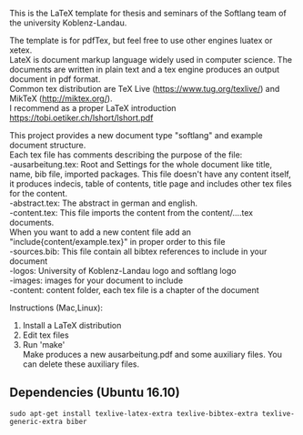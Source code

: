 This is the LaTeX template for thesis and seminars of the Softlang team of the university Koblenz-Landau.

The template is for pdfTex, but feel free to use other engines luatex or xetex.  
LateX is document markup language widely used in computer science. The documents are written in plain text and a tex engine produces an output document in pdf format.  
Common tex distribution are TeX Live (https://www.tug.org/texlive/) and MikTeX (http://miktex.org/).  
I recommend as a proper LaTeX introduction https://tobi.oetiker.ch/lshort/lshort.pdf

This project provides a new document type "softlang" and example document structure.  
Each tex file has comments describing the purpose of the file:  
-ausarbeitung.tex: Root and Settings for the whole document like title, name, bib file, imported packages.
   This file doesn't have any content itself, it produces indecis, table of contents, title page
   and  includes other tex files for the content.  
-abstract.tex: The abstract in german and english.  
-content.tex: This file imports the content from the content/....tex documents.  
   When you want to add a new content file add an "include{content/example.tex}" in proper order to this file   
-sources.bib: This file contain all bibtex references to include in your document  
-logos: University of Koblenz-Landau logo and softlang logo  
-images: images for your document to include  
-content: content folder, each tex file is a chapter of the document

Instructions (Mac,Linux):  
1. Install a LaTeX distribution  
2. Edit tex files  
3. Run 'make'  
Make produces a new ausarbeitung.pdf and some auxiliary files. You can delete these auxiliary files.  


## Dependencies (Ubuntu 16.10)

`sudo apt-get install texlive-latex-extra texlive-bibtex-extra texlive-generic-extra biber`
